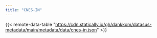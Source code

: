 ```yaml
---
title: "CNES-IN"
---
```


{{< remote-data-table "https://cdn.statically.io/gh/dankkom/datasus-metadata/main/metadata/data/cnes-in.json" >}}
